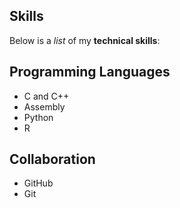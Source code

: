 ## Skills

Below is a _list_ of my **technical skills**:

## Programming Languages
- C and C++
- Assembly
- Python
- R

## Collaboration
- GitHub
- Git
